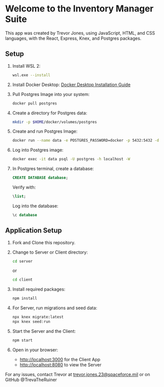 # Welcome to the Inventory Manager Suite

This app was created by Trevor Jones, using JavaScript, HTML, and CSS languages, with the React, Express, Knex, and Postgres packages.

## Setup
1. Install WSL 2:
    ```bash
    wsl.exe --install
    ```

2. Install Docker Desktop:
    [Docker Desktop Installation Guide](https://docs.docker.com/desktop/install/windows-install/)

3. Pull Postgres Image into your system:
    ```bash
    docker pull postgres
    ```

4. Create a directory for Postgres data:
    ```bash
    mkdir -p $HOME/docker/volumes/postgres
    ```

5. Create and run Postgres Image:
    ```bash
    docker run --name data -e POSTGRES_PASSWORD=docker -p 5432:5432 -d postgres
    ```

6. Log into Postgres image:
    ```bash
    docker exec -it data psql -U postgres -h localhost -W
    ```

7. In Postgres terminal, create a database:
    ```sql
    CREATE DATABASE database;
    ```
    Verify with:
    ```sql
    \list;
    ```
    Log into the database:
    ```sql
    \c database
    ```

## Application Setup
1. Fork and Clone this repository.

2. Change to Server or Client directory:
    ```bash
    cd server
    ```
    or
    ```bash
    cd client
    ```

3. Install required packages:
    ```bash
    npm install
    ```

4. For Server, run migrations and seed data:
    ```bash
    npx knex migrate:latest
    npx knex seed:run
    ```

5. Start the Server and the Client:
    ```bash
    npm start
    ```

6. Open in your browser:
    - [http://localhost:3000](http://localhost:3000) for the Client App
    - [http://localhost:8080](http://localhost:8080) to view the Server

For any issues, contact Trevor at trevor.jones.23@spaceforce.mil or on GitHub @TrevaTheRuiner
